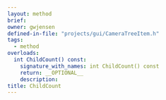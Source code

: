```yaml
---
layout: method
brief:
owner: gwjensen
defined-in-file: "projects/gui/CameraTreeItem.h"
tags:
  - method
overloads:
  int ChildCount() const:
    signature_with_names: int ChildCount() const
    return: __OPTIONAL__
    description:
title: ChildCount
---
```

